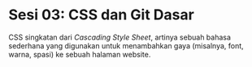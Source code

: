# Sesi 03: CSS dan Git Dasar

CSS singkatan dari _Cascading Style Sheet_, artinya sebuah bahasa sederhana yang digunakan untuk menambahkan gaya (misalnya, font, warna, spasi) ke sebuah halaman website.

